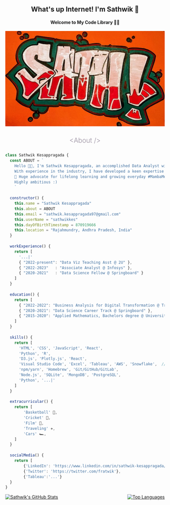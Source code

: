 <div style="text-align: center;">

## What's up Internet! I'm Sathwik 👋

#### Welcome to My Code Library 👨‍💻

</div>

<p align="center">
  <img src="sath.JPG" alt="Sathwik Kesappragada" />
</p>

<h2 align="center" style="font-weight: 300; color: #988e9f; margin-bottom: 25px;">&lt;About /&gt;</h2> 

```javascript
class Sathwik Kesappragada {
  const ABOUT = `
    Hello 👋👋, I'm Sathwik Kesappragada, an accomplished Data Analyst with a passion for building user-driven digital ecosystems. My applied math and stat background fuels my data intuition, while my passion for visualization helps businesses translate insights into action.
    With experience in the industry, I have developed a keen expertise in Python, HTML, CSS, JavaScript. 
    🌱 Huge advocate for lifelong learning and growing everyday #MambaMentality #KobeBryant 
    Highly ambitious :)
    `

  constructor() {
    this.name = "Sathwik Kesappragada"
    this.about = ABOUT
    this.email = "sathwik.kesappragada97@gmail.com"
    this.userName = "sathwikkes"
    this.dayOfBirthTimestamp = 870919666
    this.location = "Rajahmundry, Andhra Pradesh, India"
  }

  workExperience() {
    return [
      '...|'
      { "2022-present": "Data Viz Teaching Asst @ 2U" },
      { "2022-2023"   : "Associate Analyst @ Infosys" },
      { "2020-2021"   : "Data Science Fellow @ Springboard" }
    ]
  }

  education() {
    return [
      { "2022-2022": "Business Analysis for Digital Transformation @ Trinity College" },
      { "2020-2021": "Data Science Career Track @ Springboard" },
      { "2015-2020": "Applied Mathematics, Bachelors degree @ University of California, Riverside" }
    ]
  }

  skills() {
    return [
      'HTML', 'CSS', 'JavaScript', 'React',
      'Python', 'R',
      'D3.js', 'Plotly.js', 'React', 
      'Visual Studio Code', 'Excel', 'Tableau', 'AWS', 'Snowflake',  // ->> Developer Tools
      'npm/yarn', 'Homebrew', 'Git/GitHub/GitLab',
      'Node.js', 'SQLite', 'MongoDB', 'PostgreSQL',
      'Python', '...|'
    ]
  }

  extracurricular() {
    return [
        'Basketball' 🏀,
        'Cricket' 🏏, 
        'Film' 🎥, 
        'Traveling' ✈️, 
        'Cars' 🏎️, 
    ]
  }

  socialMedia() {
    return [
        {'LinkedIn': 'https://www.linkedin.com/in/sathwik-kesappragada/'},
        {'Twitter': 'https://twitter.com/fratwik'},
        {'Tableau':'...'}
  }
}
```

<div style="display: flex; justify-content: space-between;">
  <a href="https://github.com/sathwikkes/github-readme-stats">
    <img src="https://github-readme-stats.vercel.app/api?username=sathwikkes&count_private=true&show_icons=true&theme=radical&hide_rank=false" alt="Sathwik's GitHub Stats">
  </a>
  <a href="https://github.com/sathwikkes/github-readme-stats">
    <img src="https://github-readme-stats.vercel.app/api/top-langs/?username=sathwikkes&layout=compact" alt="Top Languages">
  </a>
</div>
